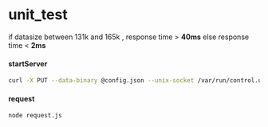 # unit_test

if datasize between 131k and 165k , response time > **40ms** 
else response time < **2ms** 


#### startServer
```bash
curl -X PUT --data-binary @config.json --unix-socket /var/run/control.unit.sock http://localhost/config/
```

#### request
```bash
node request.js
```
